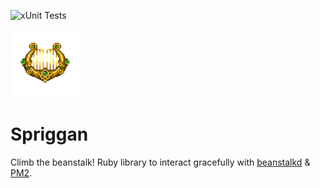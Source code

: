 ![xUnit Tests](https://github.com/Ifiht/Spriggan/actions/workflows/ruby.yml/badge.svg)

<img src="https://raw.githubusercontent.com/Ifiht/Spriggan/main/resources/dhl4_harp_by_Rasgar.png" width="109" height="109">

# Spriggan
Climb the beanstalk! Ruby library to interact gracefully with [beanstalkd](https://github.com/beanstalkd/beanstalkd) & [PM2](https://github.com/Unitech/pm2).
